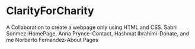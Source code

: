 # ClarityForCharity
A Collaboration to create a webpage only using HTML and CSS.  Sabri Sonmez-HomePage, Anna Prynce-Contact, Hashmat Ibrahimi-Donate, and me Norberto Fernandez-About Pages
